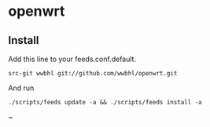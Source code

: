 # openwrt
Install
-------

Add this line to your feeds.conf.default.

    src-git wwbhl git://github.com/wwbhl/openwrt.git

And run

    ./scripts/feeds update -a && ./scripts/feeds install -a
~                                                            
